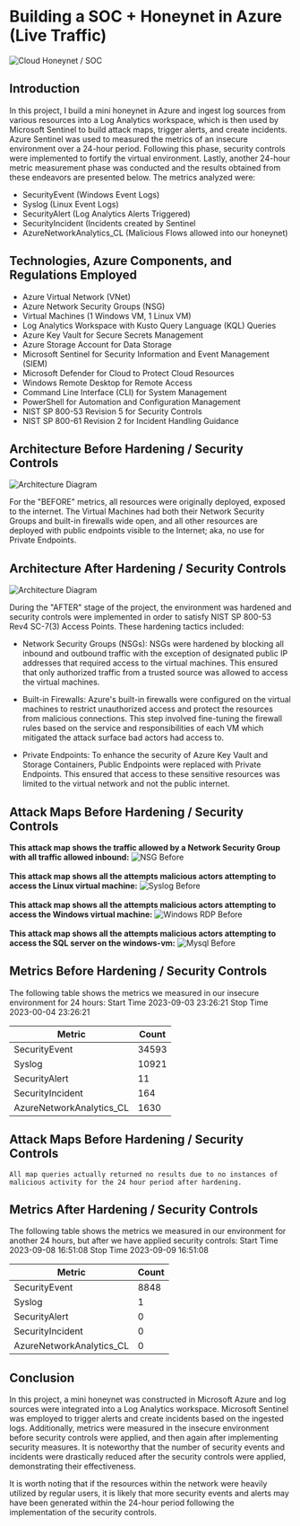 # Building a SOC + Honeynet in Azure (Live Traffic)
![Cloud Honeynet / SOC](https://i.imgur.com/ZWxe03e.jpg)

## Introduction
In this project, I build a mini honeynet in Azure and ingest log sources from various resources into a Log Analytics workspace, which is then used by Microsoft Sentinel to build attack maps, trigger alerts, and create incidents. Azure Sentinel was used to measured the metrics of an insecure environment over a 24-hour period. Following this phase, security controls were implemented to fortify the virtual environment. Lastly, another 24-hour metric measurement phase was conducted and the results obtained from these endeavors are presented below. The metrics analyzed were:


- SecurityEvent (Windows Event Logs)
- Syslog (Linux Event Logs)
- SecurityAlert (Log Analytics Alerts Triggered)
- SecurityIncident (Incidents created by Sentinel
- AzureNetworkAnalytics_CL (Malicious Flows allowed into our honeynet)

## Technologies, Azure Components, and Regulations Employed
- Azure Virtual Network (VNet)
- Azure Network Security Groups (NSG)
- Virtual Machines (1 Windows VM, 1 Linux VM)
- Log Analytics Workspace with Kusto Query Language (KQL) Queries
- Azure Key Vault for Secure Secrets Management
- Azure Storage Account for Data Storage
- Microsoft Sentinel for Security Information and Event Management (SIEM)
- Microsoft Defender for Cloud to Protect Cloud Resources
- Windows Remote Desktop for Remote Access
- Command Line Interface (CLI) for System Management
- PowerShell for Automation and Configuration Management
- NIST SP 800-53 Revision 5 for Security Controls
- NIST SP 800-61 Revision 2 for Incident Handling Guidance

## Architecture Before Hardening / Security Controls
![Architecture Diagram](https://i.imgur.com/aBDwnKb.jpg)

For the "BEFORE" metrics, all resources were originally deployed, exposed to the internet. The Virtual Machines had both their Network Security Groups and built-in firewalls wide open, and all other resources are deployed with public endpoints visible to the Internet; aka, no use for Private Endpoints.

## Architecture After Hardening / Security Controls
![Architecture Diagram](https://i.imgur.com/YQNa9Pp.jpg)

During the "AFTER" stage of the project, the environment was hardened and security controls were implemented in order to satisfy NIST SP 800-53 Rev4 SC-7(3) Access Points. These hardening tactics included:

- Network Security Groups (NSGs): NSGs were hardened by blocking all inbound and outbound traffic with the exception of designated public IP addresses that required access to the virtual machines. This ensured that only authorized traffic from a trusted source was allowed to access the virtual machines.

- Built-in Firewalls: Azure's built-in firewalls were configured on the virtual machines to restrict unauthorized access and protect the resources from malicious connections. This step involved fine-tuning the firewall rules based on the service and responsibilities of each VM which mitigated the attack surface bad actors had access to.

- Private Endpoints: To enhance the security of Azure Key Vault and Storage Containers, Public Endpoints were replaced with Private Endpoints. This ensured that access to these sensitive resources was limited to the virtual network and not the public internet.

## Attack Maps Before Hardening / Security Controls

**This attack map shows the traffic allowed by a Network Security Group with all traffic allowed inbound:**
![NSG Before](https://github.com/Lachiecodes/Azure-SOC-Honeypot/assets/138475757/f9f68a20-3ac8-40a6-9ea6-5daeab798151)<br>
<br>
**This attack map shows all the attempts malicious actors attempting to access the Linux virtual machine:**
![Syslog Before](https://github.com/Lachiecodes/Azure-SOC-Honeypot/assets/138475757/3720c2a7-4d96-427a-8421-045f9cd283b0)<br>
<br>
**This attack map shows all the attempts malicious actors attempting to access the Windows virtual machine:**
![Windows RDP Before](https://github.com/Lachiecodes/Azure-SOC-Honeypot/assets/138475757/4ef47359-e728-4958-9c63-dede2abf9173)<br>
<br>
**This attack map shows all the attempts malicious actors attempting to access the SQL server on the windows-vm:**
![Mysql Before](https://github.com/Lachiecodes/Azure-SOC-Honeypot/assets/138475757/781e7951-b01e-47a0-990e-6b0248e2b640)<br>

## Metrics Before Hardening / Security Controls

The following table shows the metrics we measured in our insecure environment for 24 hours:
Start Time 2023-09-03 23:26:21 
Stop Time 2023-00-04 23:26:21

| Metric                   | Count
| ------------------------ | -----
| SecurityEvent            | 34593
| Syslog                   | 10921
| SecurityAlert            | 11
| SecurityIncident         | 164
| AzureNetworkAnalytics_CL | 1630

## Attack Maps Before Hardening / Security Controls

```All map queries actually returned no results due to no instances of malicious activity for the 24 hour period after hardening.```

## Metrics After Hardening / Security Controls

The following table shows the metrics we measured in our environment for another 24 hours, but after we have applied security controls:
Start Time 2023-09-08 16:51:08 
Stop Time 2023-09-09 16:51:08 

| Metric                   | Count
| ------------------------ | -----
| SecurityEvent            | 8848
| Syslog                   | 1
| SecurityAlert            | 0
| SecurityIncident         | 0
| AzureNetworkAnalytics_CL | 0

## Conclusion

In this project, a mini honeynet was constructed in Microsoft Azure and log sources were integrated into a Log Analytics workspace. Microsoft Sentinel was employed to trigger alerts and create incidents based on the ingested logs. Additionally, metrics were measured in the insecure environment before security controls were applied, and then again after implementing security measures. It is noteworthy that the number of security events and incidents were drastically reduced after the security controls were applied, demonstrating their effectiveness. 

It is worth noting that if the resources within the network were heavily utilized by regular users, it is likely that more security events and alerts may have been generated within the 24-hour period following the implementation of the security controls.
